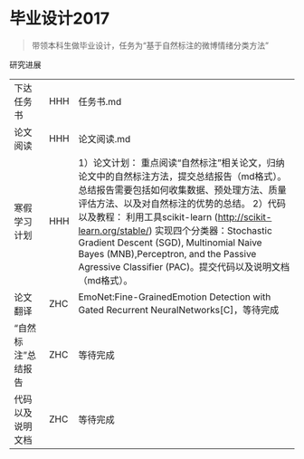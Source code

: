 # 毕业设计2017

> 带领本科生做毕业设计，任务为“基于自然标注的微博情绪分类方法”



研究进展

|            |      |                                          |
| ---------- | ---- | ---------------------------------------- |
| 下达任务书      | HHH  | 任务书.md                                   |
| 论文阅读       | HHH  | 论文阅读.md                                  |
| 寒假学习计划     | HHH  | 1）论文计划： 重点阅读“自然标注”相关论文，归纳论文中的自然标注方法，提交总结报告（md格式）。总结报告需要包括如何收集数据、预处理方法、质量评估方法、以及对自然标注的优势的总结。  2）代码以及教程： 利用工具scikit-learn (http://scikit-learn.org/stable/) 实现四个分类器：Stochastic Gradient Descent (SGD), Multinomial Naive Bayes (MNB),Perceptron, and the Passive Agressive Classifier (PAC)。提交代码以及说明文档（md格式）。 |
| 论文翻译       | ZHC  | EmoNet:Fine-GrainedEmotion Detection with Gated Recurrent NeuralNetworks[C]，等待完成 |
| “自然标注”总结报告 | ZHC  | 等待完成                                     |
| 代码以及说明文档   | ZHC  | 等待完成                                     |













